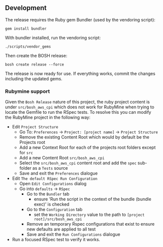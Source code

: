 ## Development

The release requires the Ruby gem Bundler (used by the vendoring script):

```
gem install bundler
```

With bundler installed, run the vendoring script:

```
./scripts/vendor_gems
```

Then create the BOSH release:

```
bosh create release --force
```

The release is now ready for use. If everything works, commit the changes including the updated gems.

### Rubymine support

Given the `Bosh Release` nature of this project, the ruby project content is under `src/bosh_aws_cpi` which does not 
work for RubyMine when trying to locate the Gemfile to run the RSpec tests.  To resolve this you can modify the 
RubyMine project in the following way:

- Edit `Project Structure`
  - Go To: `Preferences` -> `Project: [project name]` -> `Project Structure`
  - Remove the existing Content Root which would by default be the Projects root
  - Add a new Context Root for each of the projects root folders except for `src`
  - Add a new Content Root `src/bosh_aws_cpi`
  - Select the `src/bosh_aws_cpi` content root and add the `spec` sub-folder as a `Tests` source
  - Save and exit the `Preferences` dialogue
- Edit `The default RSpec Run Configuration`
  - Open `Edit Configurations` dialog
  - Go into `defaults` -> `RSpec`
    - Go to the `Bundler` tab
      - ensure 'Run the script in the context of the bundle (bundle exec)' is checked
    - Go to the `Configuration` tab
      - set the `Working Directory` value to the path to `[project root]/src/bosh_aws_cpi`
    - Remove an temporary Rspec configurations that exist to ensure new defaults are applied to all test
    - Save and exit the `Run Configurations` dialogue
- Run a focused RSpec test to verify it works.
